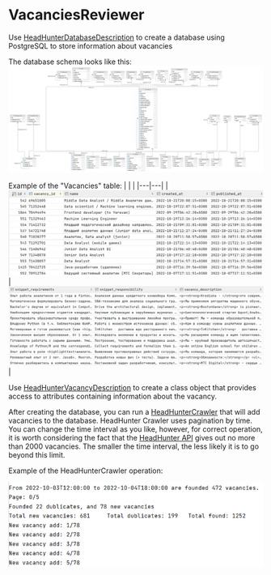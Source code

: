 # VacanciesReviewer

Use [HeadHunterDatabaseDescription](./HeadHunterDatabaseDescription.py) to create a database using PostgreSQL to store information about vacancies

The database schema looks like this:
![](./img/HeadHunterDatabase.png)

Example of the "Vacancies" table:
|   |   |
|---|---|
|![](./img/vacancies_table_ex0.png)| ![](./img/vacancies_table_ex1.png)  |



Use [HeadHunterVacancyDescription](./HeadHunterVacancyDescription.py) to create a class object that provides access to attributes containing information about the vacancy.

After creating the database, you can run a [HeadHunterCrawler](./HeadHunterCrawler.py) that will add vacancies to the database.
HeadHunter Crawler uses pagination by time. You can change the time interval as you like, however, for correct operation, it is worth considering the fact that the [HeadHunter API](https://github.com/hhru/api) gives out no more than 2000 vacancies. The smaller the time interval, the less likely it is to go beyond this limit.

Example of the HeadHunterCrawler operation:

![](./img/crawler_working_example.png)
